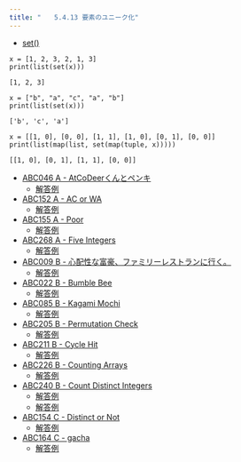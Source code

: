 ```yaml
---
title: "　　5.4.13 要素のユニーク化"
---
```


* [set()](https://docs.python.org/ja/3/library/stdtypes.html#set-types-set-frozenset)

```python:サンプルコード
x = [1, 2, 3, 2, 1, 3]
print(list(set(x)))
```

```text:実行結果
[1, 2, 3]
```

```python:サンプルコード
x = ["b", "a", "c", "a", "b"]
print(list(set(x)))
```

```text:実行結果
['b', 'c', 'a']
```

```python:サンプルコード
x = [[1, 0], [0, 0], [1, 1], [1, 0], [0, 1], [0, 0]]
print(list(map(list, set(map(tuple, x)))))
```

```text:実行結果
[[1, 0], [0, 1], [1, 1], [0, 0]]
```

- [ABC046 A - AtCoDeerくんとペンキ](https://atcoder.jp/contests/abc046/tasks/abc046_a)
    - [解答例](https://atcoder.jp/contests/abc046/submissions/17778804)
- [ABC152 A - AC or WA](https://atcoder.jp/contests/abc152/tasks/abc152_a)
    - [解答例](https://atcoder.jp/contests/abc152/submissions/17892681)
- [ABC155 A - Poor](https://atcoder.jp/contests/abc155/tasks/abc155_a)
    - [解答例](https://atcoder.jp/contests/abc155/submissions/17892724)
- [ABC268 A - Five Integers](https://atcoder.jp/contests/abc268/tasks/abc268_a)
    - [解答例](https://atcoder.jp/contests/abc268/submissions/34957385)
- [ABC009 B - 心配性な富豪、ファミリーレストランに行く。](https://atcoder.jp/contests/abc009/tasks/abc009_2)
    - [解答例](https://atcoder.jp/contests/abc009/submissions/17893061)
- [ABC022 B - Bumble Bee](https://atcoder.jp/contests/abc022/tasks/abc022_b)
    - [解答例](https://atcoder.jp/contests/abc022/submissions/35454008)
- [ABC085 B - Kagami Mochi](https://atcoder.jp/contests/abc085/tasks/abc085_b)
    - [解答例](https://atcoder.jp/contests/abc085/submissions/14952044)
- [ABC205 B - Permutation Check](https://atcoder.jp/contests/abc205/tasks/abc205_b)
    - [解答例](https://atcoder.jp/contests/abc205/submissions/24703176)
- [ABC211 B - Cycle Hit](https://atcoder.jp/contests/abc211/tasks/abc211_b)
    - [解答例](https://atcoder.jp/contests/abc211/submissions/24702271)
- [ABC226 B - Counting Arrays](https://atcoder.jp/contests/abc226/tasks/abc226_b)
    - [解答例](https://atcoder.jp/contests/abc226/submissions/27246267)
- [ABC240 B - Count Distinct Integers](https://atcoder.jp/contests/abc240/tasks/abc240_b)
    - [解答例](https://atcoder.jp/contests/abc240/submissions/29572235)
    - [解答例](https://atcoder.jp/contests/abc240/submissions/29572269)
- [ABC154 C - Distinct or Not](https://atcoder.jp/contests/abc154/tasks/abc154_c)
    - [解答例](https://atcoder.jp/contests/abc154/submissions/17930321)
- [ABC164 C - gacha](https://atcoder.jp/contests/abc164/tasks/abc164_c)
    - [解答例](https://atcoder.jp/contests/abc164/submissions/13734833)